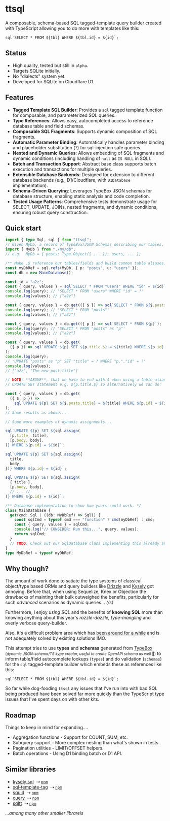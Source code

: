 # ttsql

A composable, schema-based SQL tagged-template query builder created with
TypeScript allowing you to do more with templates like this:

``sql`SELECT * FROM ${tbl} WHERE ${tbl.id} = ${id}`;``

## Status

- High quality, tested but still in `alpha`.
- Targets SQLite initially.
- No "dialects" system yet.
- Developed for SQLite on Cloudflare D1.

## Features

- **Tagged Template SQL Builder**: Provides a `sql` tagged template function for
  composable, and parameterized SQL queries.
- **Type References**: Allows easy, autocompleted access to reference database
  table and field schemas.
- **Composable SQL Fragments**: Supports dynamic composition of SQL fragments.
- **Automatic Parameter Binding**: Automatically handles parameter binding and
  placeholder substitution (`?`) for sql-injection safe queries.
- **Nested and Dynamic Queries**: Allows embedding of SQL fragments and dynamic
  conditions (including handling of `null` as `IS NULL` in SQL).
- **Batch and Transaction Support**: Abstract base class supports batch
  execution and transactions for multiple queries.
- **Extensible Database Backends**: Designed for extension to different database
  backends (e.g., D1/Cloudflare, with `D1Database` implementation).
- **Schema-Driven Querying**: Leverages TypeBox JSON schemas for database
  structure, enabling static analysis and code completion.
- **Tested Usage Patterns**: Comprehensive tests demonstrate usage for SELECT,
  UPDATE, JOINs, nested fragments, and dynamic conditions, ensuring robust query
  construction.

## Quick start

```ts
import { type Sql, sql } from "ttsql";
// Given MyDb, a record of TypeBox/JSON Schemas describing our tables.
import { MyDb } from "./my/db";
// e.g.  MyDb = { posts: Type.Object({ ... }), users, ... };

/** Make .$ reference our tables/fields and build common table aliases. */
const myDbRef = sql.refs(MyDb, { p: "posts", u: "users" });
const db = new MainDatabase();

const id = "a2z";
const { query, values } = sql`SELECT * FROM "users" WHERE "id" = ${id}`;
console.log(query); // 'SELECT * FROM "users" WHERE "id" = ?'
console.log(values); // ["a2z"]

const { query, values } = db.get(({ $ }) => sql`SELECT * FROM ${$.posts}`);
console.log(query); // 'SELECT * FROM "posts"'
console.log(values); // ["a2z"]

const { query, values } = db.get(({ p }) => sql`SELECT * FROM ${p}`);
console.log(query); // 'SELECT * FROM "posts" as "p"'
console.log(values); // ["a2z"]

const { query, values } = db.get(
  ({ p }) => sql`UPDATE ${p} SET ${p.title.$} = ${title} WHERE ${p.id} = ${id}`,
);
console.log(query);
// 'UPDATE "posts" as "p" SET "title" = ? WHERE "p."."id" = ?'
console.log(values);
// ["a2z", "The new post title"]

// NOTE: **ABOVE**, that we have to end with $ when using a table alias in an
// UPDATE SET statement e.g. ${p.title.$} so alternatively we can do:

const { query, values } = db.get(
  ({ $, p }) =>
    sql`UPDATE ${p} SET ${$.posts.title} = ${title} WHERE ${p.id} = ${id}`,
);
// Same results as above...

// Some more examples of dynamic assignments...

sql`UPDATE ${p} SET ${sql.assign(
  [p.title, title],
  [p.body, body],
)} WHERE ${p.id} = ${id}`;

sql`UPDATE ${p} SET ${sql.assign({
  title,
  body,
})} WHERE ${p.id} = ${id}`;

sql`UPDATE ${p} SET ${sql.assign(
  { title },
  [p.body, body],
  // ... //
)} WHERE ${p.id} = ${id}`;

/** Database implementation to show how yours could work. */
class MainDatabase {
  get(cmd: Sql | ((db: MyDbRef) => Sql)) {
    const sqlCmd = typeof cmd === "function" ? cmd(myDbRef) : cmd;
    const { query, values } = sqlCmd;
    console.log("// CONSIDER: Run this...", query, values);
    return sqlCmd;
  }
  // TODO: Check out our SqlDatabase class implementing this already and more...
}
type MyDbRef = typeof myDbRef;
```

## Why though?

The amount of work done to satiate the type systems of classical object/type
based ORMs and query builders like [Drizzle](https://orm.drizzle.team/) and
[Kysely](https://kysely.dev) got annoying. Before that, when using Sequelize,
Knex or Objection the drawbacks of mainting their bulk outweighed the benefits,
particularly for such _advanced_ scenarios as dynamic queries... _(/s)_

Furthermore, I enjoy _using SQL_ and the benefits of **knowing SQL** more than
knowing anything about this year's _razzle-dazzle, type-mangling_ and overly
verbose query-builder.

Also, it's a difficult problem area which has
[been around for a while](https://blog.codinghorror.com/object-relational-mapping-is-the-vietnam-of-computer-science/)
and is not adequately solved by existing solutions IMO.

This attempt tries to use **types** and **schemas** generated from
[TypeBox](https://github.com/sinclairzx81/typebox?tab=readme-ov-file#example)
<small>(_dynamic JSON-schema/TS-type creator, useful to create OpenAPI schema as
well_ 🤔)</small> to inform table/field autocomplete lookups (`types`) and do
validation (`schemas`) for the `sql` tagged-template builder which embeds these
as references like this:

``sql`SELECT * FROM ${tbl} WHERE ${tbl.id} = ${id}`;``

So far while dog-fooding `ttsql` any issues that I've run into with bad SQL
being produced have been solved far more quickly than the TypeScript type issues
that I've spent days on with other kits.

## Roadmap

Things to keep in mind for expanding....

- Aggregation functions - Support for COUNT, SUM, etc.
- Subquery support - More complex nesting than what's shown in tests.
- Pagination utilities - LIMIT/OFFSET helpers.
- Batch operations - Using D1 binding batch or D1 API.

## Similar libraries

- [kysely sql](https://kysely-org.github.io/kysely-apidoc/interfaces/Sql.html)
  &nbsp;⇢&nbsp;[`npm`](http://npmjs.com/package/kysely)
- [sql-template-tag](https://github.com/blakeembrey/sql-template-tag)
  &nbsp;⇢&nbsp;[`npm`](https://www.npmjs.com/package/sql-template-tag)
- [squid](https://github.com/andywer/squid)
  &nbsp;⇢&nbsp;[`npm`](https://www.npmjs.com/package/squid)
- [cuery](https://github.com/Schniz/cuery)
  &nbsp;⇢&nbsp;[`npm`](https://www.npmjs.com/package/cuery)
- [sqltt](https://github.com/bitifet/sqltt)
  &nbsp;⇢&nbsp;[`npm`](https://www.npmjs.com/package/sqltt)

_...among many other smaller librareis_
